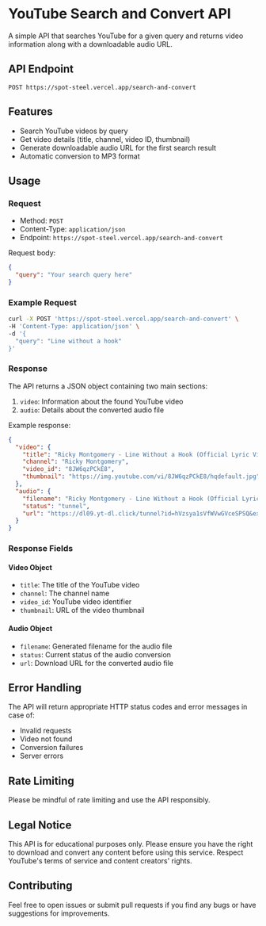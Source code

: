 # YouTube Search and Convert API

A simple API that searches YouTube for a given query and returns video information along with a downloadable audio URL.

## API Endpoint

```
POST https://spot-steel.vercel.app/search-and-convert
```

## Features

- Search YouTube videos by query
- Get video details (title, channel, video ID, thumbnail)
- Generate downloadable audio URL for the first search result
- Automatic conversion to MP3 format

## Usage

### Request

- Method: `POST`
- Content-Type: `application/json`
- Endpoint: `https://spot-steel.vercel.app/search-and-convert`

Request body:
```json
{
  "query": "Your search query here"
}
```

### Example Request

```bash
curl -X POST 'https://spot-steel.vercel.app/search-and-convert' \
-H 'Content-Type: application/json' \
-d '{
  "query": "Line without a hook"
}'
```

### Response

The API returns a JSON object containing two main sections:
1. `video`: Information about the found YouTube video
2. `audio`: Details about the converted audio file

Example response:
```json
{
  "video": {
    "title": "Ricky Montgomery - Line Without a Hook (Official Lyric Video)",
    "channel": "Ricky Montgomery",
    "video_id": "8JW6qzPCkE8",
    "thumbnail": "https://img.youtube.com/vi/8JW6qzPCkE8/hqdefault.jpg"
  },
  "audio": {
    "filename": "Ricky Montgomery - Line Without a Hook (Official Lyric Video) - Ricky Montgomery.mp3",
    "status": "tunnel",
    "url": "https://dl09.yt-dl.click/tunnel?id=hVzsya1sVfWVwGVceSPSQ&exp=1738008660674&sig=BKqhQS57YObHqNG-aahznudeJW27s0AHrMSQWPIa-hU&sec=0oZY4vvGEZf_odIr8_4g8v-l_LYwxr6EWjvD0InWWcU&iv=UfJEUIMV5WPZdJYTCskRQw"
  }
}
```

### Response Fields

#### Video Object
- `title`: The title of the YouTube video
- `channel`: The channel name
- `video_id`: YouTube video identifier
- `thumbnail`: URL of the video thumbnail

#### Audio Object
- `filename`: Generated filename for the audio file
- `status`: Current status of the audio conversion
- `url`: Download URL for the converted audio file

## Error Handling

The API will return appropriate HTTP status codes and error messages in case of:
- Invalid requests
- Video not found
- Conversion failures
- Server errors

## Rate Limiting

Please be mindful of rate limiting and use the API responsibly.

## Legal Notice

This API is for educational purposes only. Please ensure you have the right to download and convert any content before using this service. Respect YouTube's terms of service and content creators' rights.

## Contributing

Feel free to open issues or submit pull requests if you find any bugs or have suggestions for improvements.

